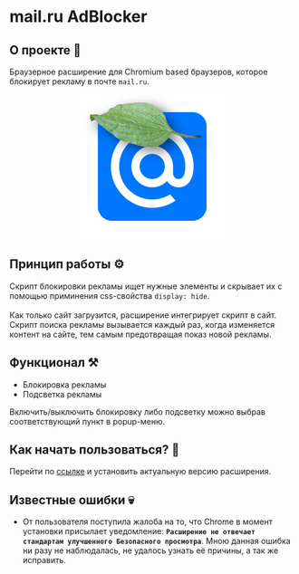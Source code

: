 # mail.ru AdBlocker
## О проекте 📝
Браузерное расширение для Chromium based браузеров, которое блокирует рекламу в почте `mail.ru`.
<p align="center">
<img src="pictures/picture1.png">
</p>

## Принцип работы ⚙️
Скрипт блокировки рекламы ищет нужные элементы и скрывает их с помощью приминения css-свойства `display: hide`.
<br>
<br>
Как только сайт загрузится, расширение интегрирует скрипт в сайт.
<rb>
Скрипт поиска рекламы вызывается каждый раз, когда изменяется контент на сайте, тем самым предотвращая показ новой рекламы.

## Функционал ⚒️
+ Блокировка рекламы
+ Подсветка рекламы

Включить/выключить блокировку либо подсветку можно выбрав соответствующий пункт в popup-меню.

## Как начать пользоваться? 🤔
Перейти по <a href="https://chrome.google.com/webstore/detail/ifgbjopkhclaehifinhomndlignibmje">ссылке</a> и установить актуальную версию расширения.

## Известные ошибки 💀
+ От пользователя поступила жалоба на то, что Chrome в момент установки присылает уведомление: <strong>`Расширение не отвечает стандартам улучшенного Безопасного просмотра`</strong>. Мною данная ошибка ни разу не наблюдалась, не удалось узнать её причины, а так же исправить.
